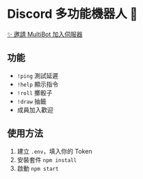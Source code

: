 # Discord 多功能機器人 🤖
[✨ 邀請 MultiBot 加入伺服器](https://discord.com/oauth2/authorize?client_id=YOUR_BOT_ID&scope=bot&permissions=8)
## 功能
- `!ping` 測試延遲
- `!help` 顯示指令
- `!roll` 擲骰子
- `!draw` 抽籤
- 成員加入歡迎

## 使用方法
1. 建立 `.env`，填入你的 Token
2. 安裝套件 `npm install`
3. 啟動 `npm start`

